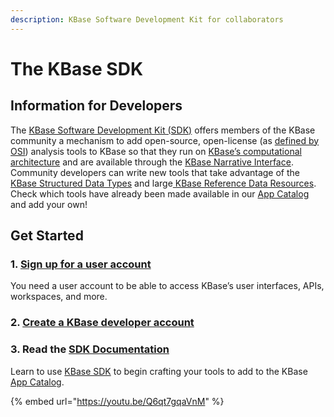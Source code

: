 ```yaml
---
description: KBase Software Development Kit for collaborators
---
```


# The KBase SDK

## Information for Developers

The [KBase Software Development Kit (SDK)](https://kbase.github.io/kb\_sdk\_docs/) offers members of the KBase community a mechanism to add open-source, open-license (as [defined by OSI](https://opensource.org/licenses)) analysis tools to KBase so that they run on [KBase’s computational architecture](https://github.com/kbase/KBaseDeveloperBootstrap/blob/master/README.md) and are available through the [KBase Narrative Interface](https://narrative.kbase.us/). Community developers can write new tools that take advantage of the [KBase Structured Data Types](https://narrative.kbase.us/#catalog/datatypes) and large[ KBase Reference Data Resources](https://www.kbase.us/data-policy-and-sources/). Check which tools have already been made available in our [App Catalog](https://kbase.us/applist/) and add your own!

## Get Started

### 1. [Sign up for a user account](https://narrative.kbase.us/#signup)

You need a user account to be able to access KBase’s user interfaces, APIs, workspaces, and more.

### 2. [Create a KBase developer account](create-a-kbase-developer-account.md)

### 3. Read the [SDK Documentation](https://kbase.github.io/kb\_sdk\_docs/)

Learn to use [KBase SDK](https://kbase.github.io/kb\_sdk\_docs/) to begin crafting your tools to add to the KBase [App Catalog](https://kbase.us/applist/).

{% embed url="https://youtu.be/Q6qt7gqaVnM" %}
